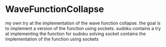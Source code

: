 # WaveFunctionCollapse
 
 my own try at the implementation of the wave function collapse.
 the goal is to implement a version of the function using sockets.
 sudoku contains a try at implementing the function for sudoku solving
 socket contains the implementation of the function using sockets

